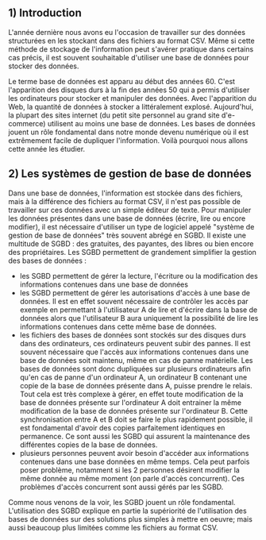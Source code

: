 ## 1) Introduction

L'année dernière nous avons eu l'occasion de travailler sur des données structurées en les stockant dans des fichiers au format CSV. Même si cette méthode de stockage de l'information peut s'avérer pratique dans certains cas précis, il est souvent souhaitable d'utiliser une base de données pour stocker des données.

Le terme base de données est apparu au début des années 60. C'est l'apparition des disques durs à la fin des années 50 qui a permis d'utiliser les ordinateurs pour stocker et manipuler des données. Avec l'apparition du Web, la quantité de données à stocker a littéralement explosé. Aujourd'hui, la plupart des sites internet (du petit site personnel au grand site d'e-commerce) utilisent au moins une base de données. Les bases de données jouent un rôle fondamental dans notre monde devenu numérique où il est extrêmement facile de dupliquer l'information. Voilà pourquoi nous allons cette année les étudier.

## 2) Les  systèmes de gestion de base de données

Dans une base de données, l'information est stockée dans des fichiers, mais à la différence des fichiers au format CSV, il n'est pas possible de travailler sur ces données avec un simple éditeur de texte. Pour manipuler les données présentes dans une base de données (écrire, lire ou encore modifier), il est nécessaire d'utiliser un type de logiciel appelé "système de gestion de base de données" très souvent abrégé en SGBD. Il existe une multitude de SGBD : des gratuites, des payantes, des libres ou bien encore des propriétaires. Les SGBD permettent de grandement simplifier la gestion des bases de données :

- les SGBD permettent de gérer la lecture, l'écriture ou la modification des informations contenues dans une base de données
- les SGBD permettent de gérer les autorisations d'accès à une base de données. Il est en effet souvent nécessaire de contrôler les accès par exemple en permettant à l'utilisateur A de lire et d'écrire dans la base de données alors que l'utilisateur B aura uniquement la possibilité de lire les informations contenues dans cette même base de données.
- les fichiers des bases de données sont stockés sur des disques durs dans des ordinateurs, ces ordinateurs peuvent subir des pannes. Il est souvent nécessaire que l'accès aux informations contenues dans une base de données soit maintenu, même en cas de panne matérielle. Les bases de données sont donc dupliquées sur plusieurs ordinateurs afin qu'en cas de panne d'un ordinateur A, un ordinateur B contenant une copie de la base de données présente dans A, puisse prendre le relais. Tout cela est très complexe à gérer, en effet toute modification de la base de données présente sur l'ordinateur A doit entrainer la même modification de la base de données présente sur l'ordinateur B. Cette synchronisation entre A et B doit se faire le plus rapidement possible, il est fondamental d'avoir des copies parfaitement identiques en permanence. Ce sont aussi les SGBD qui assurent la maintenance des différentes copies de la base de données.
- plusieurs personnes peuvent avoir besoin d'accéder aux informations contenues dans une base données en même temps. Cela peut parfois poser problème, notamment si les 2 personnes désirent modifier la même donnée au même moment (on parle d'accès concurrent). Ces problèmes d'accès concurrent sont aussi gérés par les SGBD.

Comme nous venons de la voir, les SGBD jouent un rôle fondamental. L'utilisation des SGBD explique en partie la supériorité de l'utilisation des bases de données sur des solutions plus simples à mettre en oeuvre; mais aussi beaucoup plus limitées comme les fichiers au format CSV.


